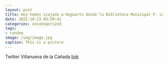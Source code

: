 ```yaml
---
layout: post
title: Hoy hemos viajado a Hogwarts desde la Biblioteca Municipal F. Lázaro Carreter y hemos descubierto el mundo mágico de HarryPotte...
date: 2022-10-23 09:59:41
categories: uncategorized
tags:
- random
image: /img/image.jpg
caption: This is a picture
---
```

Twitter Villanueva de la Cañada [link](https://twitter.com/AytoVDLCanada/status/1583790162852532226)
